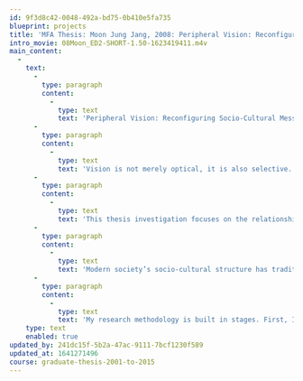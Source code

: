 ```yaml
---
id: 9f3d8c42-0048-492a-bd75-0b410e5fa735
blueprint: projects
title: 'MFA Thesis: Moon Jung Jang, 2008: Peripheral Vision: Reconfiguring Socio-Cultural Messages'
intro_movie: 08Moon_ED2-SHORT-1.50-1623419411.m4v
main_content:
  -
    text:
      -
        type: paragraph
        content:
          -
            type: text
            text: 'Peripheral Vision: Reconfiguring Socio-Cultural Messages'
      -
        type: paragraph
        content:
          -
            type: text
            text: 'Vision is not merely optical, it is also selective. Whether conscious or unconscious, vision reflects a set of socio-cultural attitudes. These attitudes affect the ground or structure of what is seen, bringing certain concerns to the foreground while rendering others invisible. '
      -
        type: paragraph
        content:
          -
            type: text
            text: 'This thesis investigation focuses on the relationship between marginaliza- tion as a visual concept in graphic design and the day-to-day realities of marginalized labor practices. I am keenly attentive to socio-cultural systems in which individuals are made peripheral within the power exchange.'
      -
        type: paragraph
        content:
          -
            type: text
            text: 'Modern society’s socio-cultural structure has traditionally marginal- ized groups of people such as immigrant workers and anonymous laborers. Made peripheral by the system, the voices of these groups are hidden within the workplace: museums, factories, and schools. As a designer I do not wish to perpetuate the language of marginalization in design. I look at these established workplaces as a context from which to design and then participate in “imagining alternatives” or “radical perspectives”* that represent the margin and the center simultaneously.'
      -
        type: paragraph
        content:
          -
            type: text
            text: 'My research methodology is built in stages. First, I seek to understand socio-cultural systems through participant observation, introspection, and dialogue(interview). Second, through strategies of re-contextualization and memorialization, I reassert the hidden voices, slipping them from the margin into full view. This re-configuration of visual language investigates modes of representation: juxtaposition, de- centering, transposition, palimpsest, and mirroring. I seek to shift the traditional hierarchies out of focus, to disturb the given array of visual facts, and generate alternative actions that reconfigure the placement of the marginal.'
    type: text
    enabled: true
updated_by: 241dc15f-5b2a-47ac-9111-7bcf1230f589
updated_at: 1641271496
course: graduate-thesis-2001-to-2015
---
```

